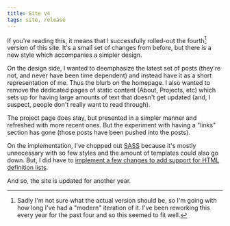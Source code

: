 ```yaml
---
title: Site v4
tags: site, release
---
```


If you're reading this, it means that I successfully rolled-out the fourth[^1]
version of this site. It's a small set of changes from before, but there is a
new style which accompanies a simpler design.

On the design side, I wanted to deemphasize the latest set of posts (they're
not, and never have been time dependent) and instead have it as a short
representation of me. Thus the blurb on the homepage. I also wanted to remove
the dedicated pages of static content (About, Projects, etc) which sets up for
having large amounts of text that doesn't get updated (and, I suspect, people
don't really want to read through).

The project page does stay, but presented in a simpler manner and refreshed
with more recent ones. But the experiment with having a "links" section has
gone (those posts have been pushed into the posts).

On the implementation, I've chopped out [SASS][] because it's mostly
unnecessary with so few styles and the amount of templates could also go down.
But, I did have to [implement a few changes to add support for HTML definition
lists][definition_lists].

And so, the site is updated for another year.

[^1]: Sadly I'm not sure what the actual version should be, so I'm going with
      how long I've had a "modern" iteration of it. I've been reworking this
      every year for the past four and so this seemed to fit well.

[SASS]: http://sass-lang.com
[definition_lists]: /posts/custom-pandoc-options-hakyll-4.html
